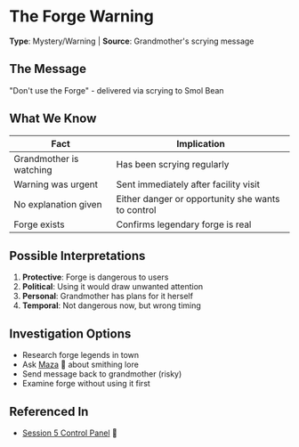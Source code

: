 # The Forge Warning
**Type**: Mystery/Warning | **Source**: Grandmother's scrying message

## The Message
"Don't use the Forge" - delivered via scrying to Smol Bean

## What We Know
| Fact | Implication |
|------|-------------|
| Grandmother is watching | Has been scrying regularly |
| Warning was urgent | Sent immediately after facility visit |
| No explanation given | Either danger or opportunity she wants to control |
| Forge exists | Confirms legendary forge is real |

## Possible Interpretations
1. **Protective**: Forge is dangerous to users
2. **Political**: Using it would draw unwanted attention
3. **Personal**: Grandmother has plans for it herself
4. **Temporal**: Not dangerous now, but wrong timing

## Investigation Options
- Research forge legends in town
- Ask [Maza](../../../lore/characters/pc/maza.md) 📍 about smithing lore
- Send message back to grandmother (risky)
- Examine forge without using it first

## Referenced In
- [Session 5 Control Panel](../00-INDEX.md) 📍